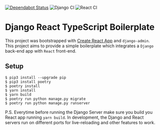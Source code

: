 [![Dependabot Status](https://api.dependabot.com/badges/status?host=github&repo=shakib609/django-react-boilerplate)](https://dependabot.com)
![Django CI](https://github.com/shakib609/django-react-boilerplate/workflows/Django%20CI/badge.svg)
![React CI](https://github.com/shakib609/django-react-boilerplate/workflows/React%20CI/badge.svg)

# Django React TypeScript Boilerplate

This project was bootstrapped with [Create React App](https://github.com/facebook/create-react-app) and `django-admin`. This project aims to provide a simple boilerplate which integrates a `Django` back-end app with `React` front-end.

## Setup

```shell
$ pip3 install --upgrade pip
$ pip3 install poetry
$ poetry install
$ yarn install
$ yarn build
$ poetry run python manage.py migrate
$ poetry run python manage.py runserver
```

P.S. Everytime before running the Django Server make sure you build you React app running `yarn build`.
In development, the Django and React servers run on different ports for live-reloading and other features to work.
